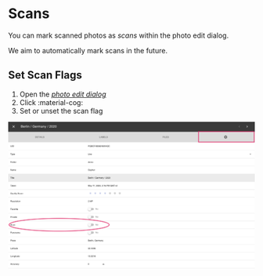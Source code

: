 # Scans #
You can mark scanned photos as *scans* within the photo edit dialog.

We aim to automatically mark scans in the future.

## Set Scan Flags ##

 1. Open the [*photo edit dialog*](edit.md)
 2. Click :material-cog:
 3. Set or unset the scan flag

![Screenshot](img/scan-1.png)